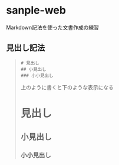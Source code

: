 # sanple-web

Markdown記法を使った文書作成の練習

## 見出し記法

> ```
> # 見出し
> ## 小見出し
> ### 小小見出し
> ```
>上のように書くと下のような表示になる
> # 見出し
> ## 小見出し
> ### 小小見出し

